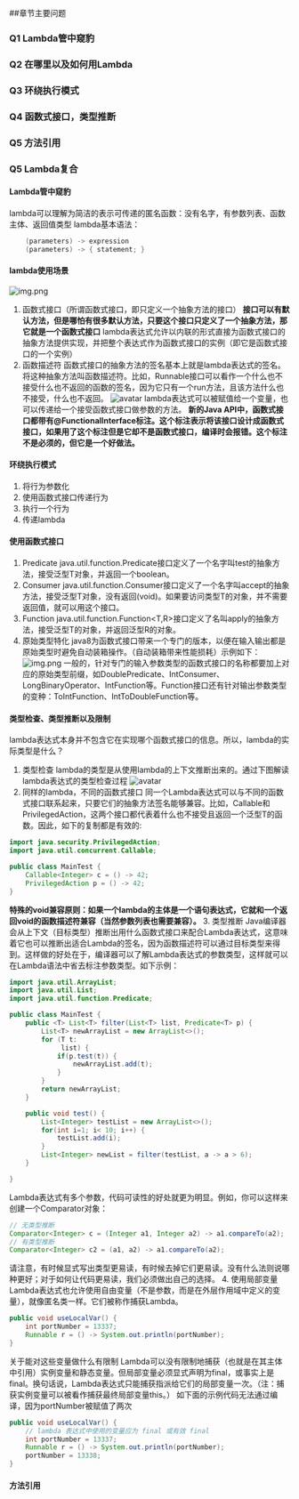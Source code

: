 ##章节主要问题
### Q1 Lambda管中窥豹
### Q2 在哪里以及如何用Lambda
### Q3 环绕执行模式
### Q4 函数式接口，类型推断
### Q5 方法引用
### Q5 Lambda复合

#### Lambda管中窥豹
lambda可以理解为简洁的表示可传递的匿名函数：没有名字，有参数列表、函数主体、返回值类型
lambda基本语法：
```java
    (parameters) -> expression
    (parameters) -> { statement; }
```

#### lambda使用场景
![img.png](surround_example.png)
1. 函数式接口（所谓函数式接口，即只定义一个抽象方法的接口） **接口可以有默认方法，但是哪怕有很多默认方法，只要这个接口只定义了一个抽象方法，那它就是一个函数式接口**
   lambda表达式允许以内联的形式直接为函数式接口的抽象方法提供实现，并把整个表达式作为函数式接口的实例（即它是函数式接口的一个实例）
2. 函数描述符
    函数式接口的抽象方法的签名基本上就是lambda表达式的签名。将这种抽象方法叫函数描述符。比如，Runnable接口可以看作一个什么也不接受什么也不返回的函数的签名，因为它只有一个run方法，且该方法什么也不接受，什么也不返回。
    ![avatar](general_functional_interface.png)
    lambda表达式可以被赋值给一个变量，也可以传递给一个接受函数式接口做参数的方法。
   **新的Java API中，函数式接口都带有@FunctionalInterface标注。这个标注表示将该接口设计成函数式接口，如果用了这个标注但是它却不是函数式接口，编译时会报错。这个标注不是必须的，但它是一个好做法。**

#### 环绕执行模式
1. 将行为参数化
2. 使用函数式接口传递行为
3. 执行一个行为
4. 传递lambda

#### 使用函数式接口
1. Predicate
    java.util.function.Predicate<T>接口定义了一个名字叫test的抽象方法，接受泛型T对象，并返回一个boolean。
2. Consumer 
    java.util.function.Consumer<T>接口定义了一个名字叫accept的抽象方法，接受泛型T对象，没有返回(void)。如果要访问类型T的对象，并不需要返回值，就可以用这个接口。
3. Function
   java.util.function.Function<T,R>接口定义了名叫apply的抽象方法，接受泛型T的对象，并返回泛型R的对象。
4. 原始类型特化
    java8为函数式接口带来一个专门的版本，以便在输入输出都是原始类型时避免自动装箱操作。（自动装箱带来性能损耗）示例如下：
    ![img.png](source_type_specify.png)
    一般的，针对专门的输入参数类型的函数式接口的名称都要加上对应的原始类型前缀，如DoublePredicate、IntConsumer、LongBinaryOperator、IntFunction等。Function接口还有针对输出参数类型的变种：ToIntFunction<T>、IntToDoubleFunction等。

#### 类型检查、类型推断以及限制
lambda表达式本身并不包含它在实现哪个函数式接口的信息。所以，lambda的实际类型是什么？
1. 类型检查
    lambda的类型是从使用lambda的上下文推断出来的。通过下图解读lambda表达式的类型检查过程
    ![avatar](lambda_type_check.png)
2. 同样的lambda，不同的函数式接口
   同一个Lambda表达式可以与不同的函数式接口联系起来，只要它们的抽象方法签名能够兼容。比如，Callable和PrivilegedAction，这两个接口都代表着什么也不接受且返回一个泛型T的函数。因此，如下的复制都是有效的:
```java
import java.security.PrivilegedAction;
import java.util.concurrent.Callable;

public class MainTest {
    Callable<Integer> c = () -> 42;
    PrivilegedAction p = () -> 42;
}
```
**特殊的void兼容原则：如果一个lambda的主体是一个语句表达式，它就和一个返回void的函数描述符兼容（当然参数列表也需要兼容）。**
3. 类型推断
   Java编译器会从上下文（目标类型）推断出用什么函数式接口来配合Lambda表达式，这意味着它也可以推断出适合Lambda的签名，因为函数描述符可以通过目标类型来得到。这样做的好处在于，编译器可以了解Lambda表达式的参数类型，这样就可以在Lambda语法中省去标注参数类型。如下示例：
```java
import java.util.ArrayList;
import java.util.List;
import java.util.function.Predicate;

public class MainTest {
    public <T> List<T> filter(List<T> list, Predicate<T> p) {
        List<T> newArrayList = new ArrayList<>();
        for (T t:
             list) {
            if(p.test(t)) {
                newArrayList.add(t);
            }
        }
        return newArrayList;
    }

    public void test() {
        List<Integer> testList = new ArrayList<>();
        for(int i=1; i< 10; i++) {
            testList.add(i);
        }
        List<Integer> newList = filter(testList, a -> a > 6);
    }

}
```
Lambda表达式有多个参数，代码可读性的好处就更为明显。例如，你可以这样来创建一个Comparator对象：
```java
// 无类型推断
Comparator<Integer> c = (Integer a1, Integer a2) -> a1.compareTo(a2);
// 有类型推断
Comparator<Integer> c2 = (a1, a2) -> a1.compareTo(a2);
```
请注意，有时候显式写出类型更易读，有时候去掉它们更易读。没有什么法则说哪种更好；对于如何让代码更易读，我们必须做出自己的选择。
4. 使用局部变量
   Lambda表达式也允许使用自由变量（不是参数，而是在外层作用域中定义的变量），就像匿名类一样。它们被称作捕获Lambda。
```java
public void useLocalVar() {
    int portNumber = 13337;
    Runnable r = () -> System.out.println(portNumber);
}
```
关于能对这些变量做什么有限制
Lambda可以没有限制地捕获（也就是在其主体中引用）实例变量和静态变量。但局部变量必须显式声明为final，或事实上是final。换句话说，Lambda表达式只能捕获指派给它们的局部变量一次。（注：捕获实例变量可以被看作捕获最终局部变量this。）
如下面的示例代码无法通过编译，因为portNumber被赋值了两次
```java
public void useLocalVar() {
    // lambda 表达式中使用的变量应为 final 或有效 final
    int portNumber = 13337;
    Runnable r = () -> System.out.println(portNumber);
    portNumber = 13338;
}
```

#### 方法引用


    

